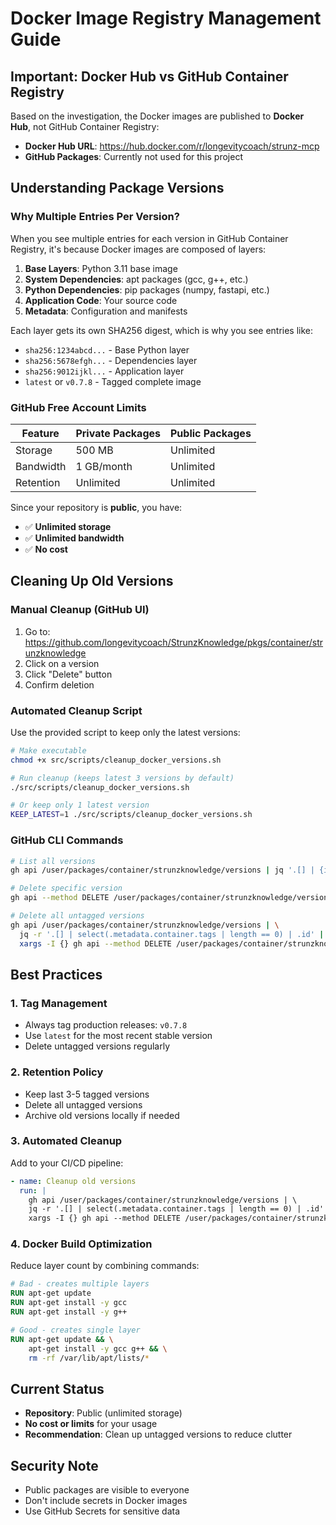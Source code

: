 # Docker Image Registry Management Guide

## Important: Docker Hub vs GitHub Container Registry

Based on the investigation, the Docker images are published to **Docker Hub**, not GitHub Container Registry:
- **Docker Hub URL**: https://hub.docker.com/r/longevitycoach/strunz-mcp
- **GitHub Packages**: Currently not used for this project

## Understanding Package Versions

### Why Multiple Entries Per Version?
When you see multiple entries for each version in GitHub Container Registry, it's because Docker images are composed of layers:

1. **Base Layers**: Python 3.11 base image
2. **System Dependencies**: apt packages (gcc, g++, etc.)
3. **Python Dependencies**: pip packages (numpy, fastapi, etc.)
4. **Application Code**: Your source code
5. **Metadata**: Configuration and manifests

Each layer gets its own SHA256 digest, which is why you see entries like:
- `sha256:1234abcd...` - Base Python layer
- `sha256:5678efgh...` - Dependencies layer
- `sha256:9012ijkl...` - Application layer
- `latest` or `v0.7.8` - Tagged complete image

### GitHub Free Account Limits

| Feature | Private Packages | Public Packages |
|---------|-----------------|-----------------|
| Storage | 500 MB | Unlimited |
| Bandwidth | 1 GB/month | Unlimited |
| Retention | Unlimited | Unlimited |

Since your repository is **public**, you have:
- ✅ **Unlimited storage**
- ✅ **Unlimited bandwidth**
- ✅ **No cost**

## Cleaning Up Old Versions

### Manual Cleanup (GitHub UI)
1. Go to: https://github.com/longevitycoach/StrunzKnowledge/pkgs/container/strunzknowledge
2. Click on a version
3. Click "Delete" button
4. Confirm deletion

### Automated Cleanup Script
Use the provided script to keep only the latest versions:

```bash
# Make executable
chmod +x src/scripts/cleanup_docker_versions.sh

# Run cleanup (keeps latest 3 versions by default)
./src/scripts/cleanup_docker_versions.sh

# Or keep only 1 latest version
KEEP_LATEST=1 ./src/scripts/cleanup_docker_versions.sh
```

### GitHub CLI Commands
```bash
# List all versions
gh api /user/packages/container/strunzknowledge/versions | jq '.[] | {id, created_at, tags: .metadata.container.tags}'

# Delete specific version
gh api --method DELETE /user/packages/container/strunzknowledge/versions/VERSION_ID

# Delete all untagged versions
gh api /user/packages/container/strunzknowledge/versions | \
  jq -r '.[] | select(.metadata.container.tags | length == 0) | .id' | \
  xargs -I {} gh api --method DELETE /user/packages/container/strunzknowledge/versions/{}
```

## Best Practices

### 1. Tag Management
- Always tag production releases: `v0.7.8`
- Use `latest` for the most recent stable version
- Delete untagged versions regularly

### 2. Retention Policy
- Keep last 3-5 tagged versions
- Delete all untagged versions
- Archive old versions locally if needed

### 3. Automated Cleanup
Add to your CI/CD pipeline:
```yaml
- name: Cleanup old versions
  run: |
    gh api /user/packages/container/strunzknowledge/versions | \
    jq -r '.[] | select(.metadata.container.tags | length == 0) | .id' | \
    xargs -I {} gh api --method DELETE /user/packages/container/strunzknowledge/versions/{}
```

### 4. Docker Build Optimization
Reduce layer count by combining commands:
```dockerfile
# Bad - creates multiple layers
RUN apt-get update
RUN apt-get install -y gcc
RUN apt-get install -y g++

# Good - creates single layer
RUN apt-get update && \
    apt-get install -y gcc g++ && \
    rm -rf /var/lib/apt/lists/*
```

## Current Status
- **Repository**: Public (unlimited storage)
- **No cost or limits** for your usage
- **Recommendation**: Clean up untagged versions to reduce clutter

## Security Note
- Public packages are visible to everyone
- Don't include secrets in Docker images
- Use GitHub Secrets for sensitive data